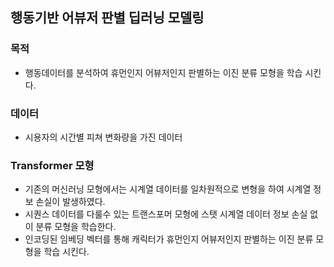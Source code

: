 ## 행동기반 어뷰저 판별 딥러닝 모델링


### 목적
  - 행동데이터를 분석하여 휴먼인지 어뷰저인지 판별하는 이진 분류 모형을 학습 시킨다.  

### 데이터
  - 시용자의 시간별 피쳐 변화량을 가진 데이터

### Transformer 모형 
  - 기존의 머신러닝 모형에서는 시계열 데이터를 일차원적으로 변형을 하여 시계열 정보 손실이 발생하였다.
  - 시퀀스 데이터를 다룰수 있는 트랜스포머 모형에 스탯 시계열 데이터 정보 손실 없이 분류 모형을 학습한다.
  - 인코딩된 임베딩 벡터를 통해 캐릭터가 휴먼인지 어뷰저인지 판별하는 이진 분류 모형을 학습 시킨다. 
 
